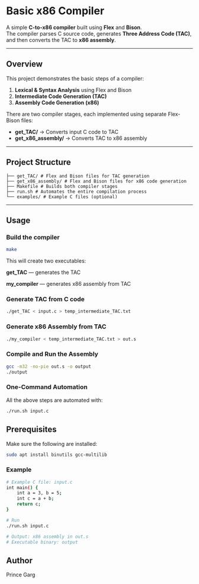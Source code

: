 # Basic x86 Compiler

A simple **C-to-x86 compiler** built using **Flex** and **Bison**.  
The compiler parses C source code, generates **Three Address Code (TAC)**, and then converts the TAC to **x86 assembly**.

---

## Overview

This project demonstrates the basic steps of a compiler:

1. **Lexical & Syntax Analysis** using Flex and Bison  
2. **Intermediate Code Generation (TAC)**  
3. **Assembly Code Generation (x86)**  

There are two compiler stages, each implemented using separate Flex-Bison files:

- **get_TAC/** → Converts input C code to TAC  
- **get_x86_assembly/** → Converts TAC to x86 assembly  

---

## Project Structure
```text
├── get_TAC/ # Flex and Bison files for TAC generation
├── get_x86_assembly/ # Flex and Bison files for x86 code generation
├── Makefile # Builds both compiler stages
├── run.sh # Automates the entire compilation process
└── examples/ # Example C files (optional)
```

---

## Usage

### Build the compiler
```bash
make
```

This will create two executables:

**get_TAC** — generates the TAC

**my_compiler** — generates x86 assembly from TAC

### Generate TAC from C code
```bash
./get_TAC < input.c > temp_intermediate_TAC.txt
```

### Generate x86 Assembly from TAC
```bash
./my_compiler < temp_intermediate_TAC.txt > out.s
```

### Compile and Run the Assembly
```bash
gcc -m32 -no-pie out.s -o output
./output
```

### One-Command Automation

All the above steps are automated with:
```bash
./run.sh input.c
```

## Prerequisites

Make sure the following are installed:
```bash
sudo apt install binutils gcc-multilib
```

### Example
```bash
# Example C file: input.c
int main() {
    int a = 3, b = 5;
    int c = a + b;
    return c;
}

# Run
./run.sh input.c

# Output: x86 assembly in out.s
# Executable binary: output
```

## Author

Prince Garg

